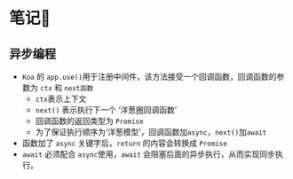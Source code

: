 # 笔记📒

## 异步编程

+ `Koa` 的 `app.use()`用于注册中间件，该方法接受一个回调函数，回调函数的参数为 `ctx` 和 `next函数`
  + `ctx`表示上下文
  + `next()` 表示执行下一个 ‘洋葱圈回调函数’
  + 回调函数的返回类型为 `Promise`
  + 为了保证执行顺序为‘洋葱模型’，回调函数加`async`，`next()`加`await`
+ 函数加了 `async` 关键字后，`return` 的内容会转换成 `Promise`
+ `await` 必须配合 `async`使用，`await` 会阻塞后面的异步执行，从而实现同步执行。
